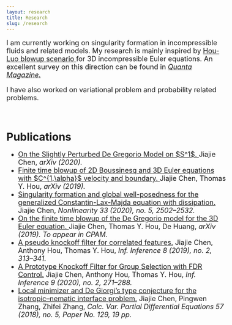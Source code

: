 ```yaml
---
layout: research
title: Research
slug: /research
---
```


<div id="header" style="width: 115%;">
    <div id="centered" style="margin: 0 auto; width: 110%;"></div>

<font size="+1">
	<p>
I am currently working on singularity formation in incompressible fluids and related models. My research is mainly inspired by <a href="https://epubs.siam.org/doi/abs/10.1137/140966411?casa_token=Y0eX6v3eniwAAAAA:B9ygxRkZfbmDWPqERqgsCZR0c8afkstbU2y_HuRpfY78PisAlTk69XHkUAbnOvho63kCHyGl">Hou-Luo blowup scenario </a>for 3D incompressible Euler equations. An excellent survey on this direction can be found in  <i><a href="https://www.quantamagazine.org/for-fluid-equations-a-steady-flow-of-progress-20200113/">Quanta Magazine.</a></i> </p>

<p> I have also worked on variational problem and probability related problems. </p>
</font>

</div>



<!-- <hr width="820" /> -->


<br />

<div id="header" style="width: 115%;">
    <div id="centered" style="margin: 0 auto; width: 110%;"></div>

<h1>Publications</h1>
<font size="+1">
<ul>
   <li>
	<a href="https://arxiv.org/abs/2010.12700">On the Slightly Perturbed De Gregorio Model on $S^1$. </a> Jiajie Chen, <i> arXiv (2020).</i>
	  </li>

<li>
	<a href="https://arxiv.org/abs/1910.00173">Finite time blowup of 2D Boussinesq and 3D Euler equations with $C^{1,\alpha}$ velocity and boundary. </a> Jiajie Chen, Thomas Y. Hou, <i>arXiv (2019).</i>
	  </li>

  <li>
	<a href="https://arxiv.org/abs/1908.09385">Singularity formation and global well-posedness for the generalized Constantin-Lax-Majda equation with dissipation. </a> Jiajie Chen, <i> Nonlinearity 33 (2020), no. 5, 2502–2532. </i>
	  </li>
	
<li>
	<a href="https://arxiv.org/abs/1905.06387">On the finite time blowup of the De Gregorio model for the 3D Euler equation. </a> Jiajie Chen, Thomas Y. Hou, De Huang, <i> arXiv (2019). To appear in CPAM. </i> </li>

 <li>
<a href="https://arxiv.org/abs/1708.09305">A pseudo knockoff filter for correlated features.</a> Jiajie Chen, Anthony Hou, Thomas Y. Hou, <i>Inf. Inference 8 (2019), no. 2, 313–341.</i>
</li>

 <li>
<a href="https://arxiv.org/abs/1706.03400">A Prototype Knockoff Filter for Group Selection with FDR Control.</a> Jiajie Chen, Anthony Hou, Thomas Y. Hou, <i>Inf. Inference 9 (2020), no. 2, 271–288.</i>
</li>


  <li>
<a href="https://link.springer.com/article/10.1007/s00526-018-1404-0">Local minimizer and De Giorgi’s type conjecture for the isotropic–nematic interface problem.</a> Jiajie Chen, Pingwen Zhang, Zhifei Zhang, 
<i>Calc. Var. Partial Differential Equations 57 (2018), no. 5, Paper No. 129, 19 pp.</i>
</li>


</ul>
</font>

</div>

<br />
